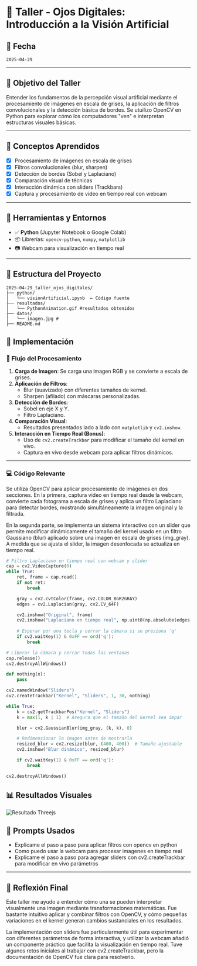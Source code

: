# 🧪 Taller - Ojos Digitales: Introducción a la Visión Artificial

## 📅 Fecha  
`2025-04-29`

---

##  🎯  Objetivo del Taller

Entender los fundamentos de la percepción visual artificial mediante el procesamiento de imágenes en escala de grises, la aplicación de filtros convolucionales y la detección básica de bordes. Se utuilizo OpenCV en Python para explorar cómo los computadores "ven" e interpretan estructuras visuales básicas.

---

## 🧠 Conceptos Aprendidos 

- [x] Procesamiento de imágenes en escala de grises  
- [x] Filtros convolucionales (blur, sharpen)  
- [x] Detección de bordes (Sobel y Laplaciano)  
- [x] Comparación visual de técnicas  
- [x] Interacción dinámica con sliders (Trackbars)  
- [x] Captura y procesamiento de video en tiempo real con webcam  

---

## 🔧 Herramientas y Entornos

- ✅ **Python** (Jupyter Notebook o Google Colab)  
- 📦 Librerías: `opencv-python`, `numpy`, `matplotlib` 
- 📷 Webcam para visualización en tiempo real 

---

## 📁 Estructura del Proyecto
```
2025-04-29_taller_ojos_digitales/
├── python/
│   └── visionArtificial.ipynb  ← Código fuente
├── resultados/
│   └── PythonAnimation.gif #resultados obtenidos
├── datos/
│   └── imagen.jpg #
├── README.md
```

## 🧪 Implementación

### 🔹 Flujo del Procesamiento

1. **Carga de Imagen**: Se carga una imagen RGB y se convierte a escala de grises.  
2. **Aplicación de Filtros**:  
   - Blur (suavizado) con diferentes tamaños de kernel.  
   - Sharpen (afilado) con máscaras personalizadas.  
3. **Detección de Bordes**:  
   - Sobel en eje X y Y.  
   - Filtro Laplaciano.  
4. **Comparación Visual**:  
   - Resultados presentados lado a lado con `matplotlib` y `cv2.imshow`.  
5. **Interacción en Tiempo Real (Bonus)**:  
   - Uso de `cv2.createTrackbar` para modificar el tamaño del kernel en vivo.  
   - Captura en vivo desde webcam para aplicar filtros dinámicos.  

---

### 💻 Código Relevante
Se utiliza OpenCV para aplicar procesamiento de imágenes en dos secciones. En la primera, captura video en tiempo real desde la webcam, convierte cada fotograma a escala de grises y aplica un filtro Laplaciano para detectar bordes, mostrando simultáneamente la imagen original y la filtrada. 

En la segunda parte, se implementa un sistema interactivo con un slider que permite modificar dinámicamente el tamaño del kernel usado en un filtro Gaussiano (blur) aplicado sobre una imagen en escala de grises (img_gray). A medida que se ajusta el slider, la imagen desenfocada se actualiza en tiempo real.

```python
# Filtro Laplaciano en tiempo real con webcam y slider
cap = cv2.VideoCapture(0)
while True:
    ret, frame = cap.read()
    if not ret:
        break

    gray = cv2.cvtColor(frame, cv2.COLOR_BGR2GRAY)
    edges = cv2.Laplacian(gray, cv2.CV_64F)

    cv2.imshow("Original", frame)
    cv2.imshow("Laplaciano en tiempo real", np.uint8(np.absolute(edges)))
    
    # Esperar por una tecla y cerrar la cámara si se presiona 'q'
    if cv2.waitKey(1) & 0xFF == ord('q'):
        break

# Liberar la cámara y cerrar todas las ventanas
cap.release()
cv2.destroyAllWindows()

def nothing(x):
    pass

cv2.namedWindow("Sliders")
cv2.createTrackbar("Kernel", "Sliders", 1, 30, nothing)

while True:
    k = cv2.getTrackbarPos("Kernel", "Sliders")
    k = max(1, k | 1)  # Asegura que el tamaño del kernel sea impar

    blur = cv2.GaussianBlur(img_gray, (k, k), 0)

    # Redimensionar la imagen antes de mostrarla
    resized_blur = cv2.resize(blur, (400, 400))  # Tamaño ajustable
    cv2.imshow("Blur dinámico", resized_blur)

    if cv2.waitKey(1) & 0xFF == ord('q'):
        break

cv2.destroyAllWindows()
```

## 📊 Resultados Visuales

![Resultado Threejs](resultados/PythonAnimation.gif)

## 🧩 Prompts Usados

- Explicame el paso a paso para aplicar filtros con opencv en python
- Como puedo usar la webcam para procesar imagenes en tiempo real
- Explicame el paso a paso para agregar sliders con cv2.createTrackbar para modificar en vivo parámetros

---

## 💬 Reflexión Final
Este taller me ayudo a entender cómo una se pueden interpretar visualmente una imagen mediante transformaciones matemáticas. Fue bastante intuitivo aplicar y combinar filtros con OpenCV, y cómo pequeñas variaciones en el kernel generan cambios sustanciales en los resultados.

La implementación con sliders fue particularmente útil para experimentar con diferentes parámetros de forma interactiva, y utilizar la webcam añadió un componente práctico que facilita la visualización en tiempo real. Tuve algunos retos iniciales al trabajar con cv2.createTrackbar, pero la documentación de OpenCV fue clara para resolverlo.

